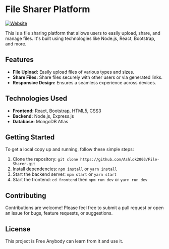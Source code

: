 # File Sharer Platform

[![Website](https://yourwebsite.com)](https://yourwebsite.com)

This is a file sharing platform that allows users to easily upload, share, and manage files. It's built using technologies like Node.js, React, Bootstrap, and more.

## Features

- **File Upload:** Easily upload files of various types and sizes.
- **Share Files:** Share files securely with other users or via generated links.
- **Responsive Design:** Ensures a seamless experience across devices.

## Technologies Used

- **Frontend:** React, Bootstrap, HTML5, CSS3
- **Backend:** Node.js, Express.js
- **Database:** MongoDB Atlas 


## Getting Started

To get a local copy up and running, follow these simple steps:

1. Clone the repository: `git clone https://github.com/Ashlok2003/File-Sharer.git`
2. Install dependencies: `npm install` or `yarn install`
3. Start the backend server: `npm start` or `yarn start`
4. Start the frontend: `cd frontend` then `npm run dev` or `yarn run dev`

## Contributing

Contributions are welcome! Please feel free to submit a pull request or open an issue for bugs, feature requests, or suggestions.

## License

This project is Free Anybody can learn from it and use it.
